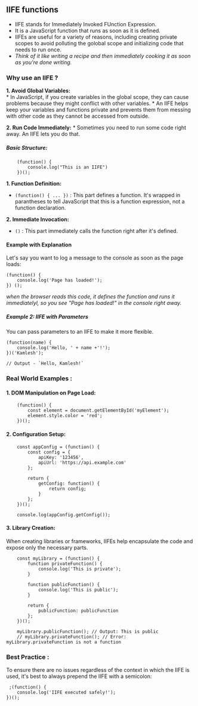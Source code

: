 ## IIFE functions
* IIFE stands for Immediately Invoked FUnction Expression.
* It is a JavaScript function that runs as soon as it is defined.
* IIFEs are useful for a variety of reasons, including creating private scopes to avoid polluting the golobal scope and initializing code that needs to run once.
* *Think of it like writing a recipe and then immediately cooking it as soon as you're done writing.*

### Why use an IIFE ?
**1. Avoid Global Variables:**  
    * In JavaScript, if you create variables in the global scope, they can cause problems because they might conflict with other variables.
    * An IIFE helps keep your variables and functions private and prevents them from messing with other code as they cannot be accessed from outside.

 **2. Run Code Immediately:**
    * Sometimes you need to run some code right away. An IIFE lets you do that.   

##### Basic Structure:

        (function() {
            console.log("This is an IIFE")
        })();    

**1. Function Definition:**  
* `(function() { ... })` : This part defines a function. It's wrapped in parantheses to tell JavaScript that this is a function expression, not a function declaration.

**2. Immediate Invocation:** 
 * `()` : This part immediately calls the function right after it's defined.

#### Example with Explanation

Let's say you want to log a message to the console as soon as the page loads:

    (function() {
        console.log('Page has loaded!');
    }) ();

*when the browser reads this code, it defines the function and runs it immediatelyl, so you see "Page has loaded!" in the console right away.*    

##### Example 2: IIFE with Parameters

You can pass parameters to an IIFE to make it more flexible.

    (function(name) {
        console.log('Hello, ' + name +'!');
    })('Kamlesh');

    // Output - `Hello, Kamlesh!`

### Real World Examples :
#### 1. DOM Manipulation on Page Load:

        (function() {
            const element = document.getElementById('myElement');
            element.style.color = 'red';
        })();

#### 2. Configuration Setup:

        const appConfig = (function() {
            const config = {
                apiKey: '123456',
                apiUrl: 'https://api.example.com'
            };

            return {
                getConfig: function() {
                    return config;
                }
            };
        })();

        console.log(appConfig.getConfig());

#### 3. Library Creation:
When creating libraries or frameworks, IIFEs help encapsulate the code and expose only the necessary parts.

        const myLibrary = (function() {
            function privateFunction() {
                console.log('This is private');
            }

            function publicFunction() {
                console.log('This is public');
            }

            return {
                publicFunction: publicFunction
            };
        })();

        myLibrary.publicFunction(); // Output: This is public
        // myLibrary.privateFunction(); // Error: myLibrary.privateFunction is not a function    

### Best Practice :
To ensure there are no issues regardless of the context in which the IIFE is used, it's best to always prepend the IIFE with a semicolon:

     ;(function() {
        console.log('IIFE executed safely!');
    })();    